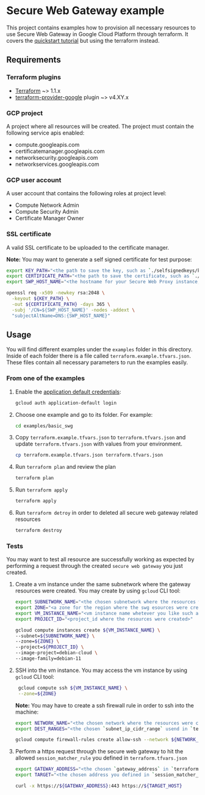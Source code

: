 # Secure Web Gateway example

This project contains examples how to provision all necessary resources to use Secure Web Gateway in Google Cloud Platform through terraform. It covers the [quickstart tutorial](https://cloud.google.com/secure-web-proxy/docs/quickstart#create-secure-web-proxy-policy) but using the terraform instead.

## Requirements

### Terraform plugins

- [Terraform](https://www.terraform.io/downloads.html) ~> 1.1.x
- [terraform-provider-google](https://github.com/terraform-providers/terraform-provider-google) plugin ~> v4.XY.x <!-- TODO(felipegc) update the version once the last resource is launched -->

### GCP project

A project where all resources will be created. The project must contain the following service apis enabled:

- compute.googleapis.com
- certificatemanager.googleapis.com
- networksecurity.googleapis.com
- networkservices.googleapis.com

### GCP user account

A user account that contains the following roles at project level:

- Compute Network Admin
- Compute Security Admin
- Certificate Manager Owner

### SSL certificate

A valid SSL certificate to be uploaded to the certificate manager. 

__Note:__ You may want to generate a self signed certificate for test purpose:

```bash
export KEY_PATH="<the path to save the key, such as `./selfsignedkeys/key.pem`>"
export CERTIFICATE_PATH="<the path to save the certificate, such as `./selfsignedkeys/cert.pem`>"
export SWP_HOST_NAME="<the hostname for your Secure Web Proxy instance, such as `myswp.example.com`>"
```

```bash
openssl req -x509 -newkey rsa:2048 \
  -keyout ${KEY_PATH} \
  -out ${CERTIFICATE_PATH} -days 365 \
  -subj '/CN=${SWP_HOST_NAME}' -nodes -addext \
  "subjectAltName=DNS:{SWP_HOST_NAME}"
```

## Usage

You will find different examples under the `examples` folder in this directory.
Inside of each folder there is a file called `terraform.example.tfvars.json`. These files contain all necessary parameters to run the examples easily.

### From one of the examples

1. Enable the [application default credentials](https://cloud.google.com/docs/authentication/provide-credentials-adc):

    ```bash
    gcloud auth application-default login
    ```

1. Choose one example and go to its folder. For example:

    ```bash
    cd examples/basic_swg
    ```

1. Copy `terraform.example.tfvars.json` to `terraform.tfvars.json` and update `terraform.tfvars.json` with values from your environment.

    ```bash
    cp terraform.example.tfvars.json terraform.tfvars.json
    ```

1. Run `terraform plan` and review the plan

    ```bash
    terraform plan
    ```

1. Run `terraform apply`

    ```bash
    terraform apply
    ```

1. Run `terraform detroy` in order to deleted all secure web gateway related resources

    ```bash
    terraform destroy
    ```

### Tests

You may want to test all resource are successfully working as expected by performing a request through the created `secure web gateway` you just created.

1. Create a vm instance under the same subnetwork where the gateway resources were created. You may create by using `gcloud` CLI tool:
   
    ```bash
    export SUBNETWORK_NAME="<the chosen subnetwork where the resources were created `default`>"
    export ZONE="<a zone for the region where the swg esources were created such as `us-central1-a`>"
    export VM_INSTANCE_NAME="<vm instance name whetever you like such as `swg-test-vm`>"
    export PROJECT_ID="<project_id where the resources were created>"
    ```

    ```bash
    gcloud compute instances create ${VM_INSTANCE_NAME} \
    --subnet=${SUBNETWORK_NAME} \
    --zone=${ZONE} \
    --project=${PROJECT_ID} \ 
    --image-project=debian-cloud \
    --image-family=debian-11

    ```

1. SSH into the vm instance. You may access the vm instance by using `gcloud` CLI tool:
   
   ```bash
    gcloud compute ssh ${VM_INSTANCE_NAME} \
    --zone=${ZONE}
   ```

    __Note:__ You may have to create a ssh firewall rule in order to ssh into the machine:

    ```bash
    export NETWORK_NAME="<the chosen network where the resources were created such as `default`>"
    export DEST_RANGES="<the chosen `subnet_ip_cidr_range` usend in `terraform.tfvars.json` such as `10.128.0.0/20`"
    ```

    ```bash
    gcloud compute firewall-rules create allow-ssh --network ${NETWORK_NAME} --direction ingress --action=ALLOW --rules=tcp:22 --rules all --destination-ranges ${DEST_RANGES} --project=${PROJECT_ID}
    ```

1. Perform a https request through the secure web gateway to hit the allowed `session_matcher_rule` you defined in `terraform.tfvars.json`
    
    ```bash
    export GATEWAY_ADDRESS="<the chosen `gateway_address` in `terraform.tfvars.json`>"
    export TARGET="<the chosen address you defined in `session_matcher_rule` in `terraform.tfvars.json` such as `example.com`>"
    ```

    ```bash
    curl -x https://${GATEWAY_ADDRESS}:443 https://${TARGET_HOST}
    ```